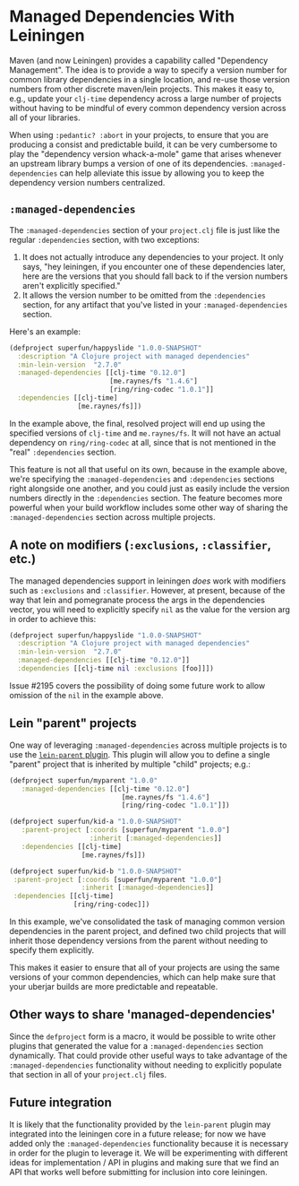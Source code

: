 <!-- START doctoc generated TOC please keep comment here to allow auto update -->
<!-- END doctoc generated TOC please keep comment here to allow auto update -->

# Managed Dependencies With Leiningen

Maven (and now Leiningen) provides a capability called "Dependency Management".
The idea is to provide a way to specify a version number for common library
dependencies in a single location, and re-use those version numbers from other
discrete maven/lein projects.  This makes it easy to, e.g., update your `clj-time`
dependency across a large number of projects without having to be mindful
of every common dependency version across all of your libraries.

When using `:pedantic? :abort` in your projects, to ensure that you are producing
a consist and predictable build, it can be very cumbersome to play the "dependency
version whack-a-mole" game that arises whenever an upstream library bumps a version
of one of its dependencies.  `:managed-dependencies` can help alleviate this issue
by allowing you to keep the dependency version numbers centralized.

## `:managed-dependencies`

The `:managed-dependencies` section of your `project.clj` file is just like the
regular `:dependencies` section, with two exceptions:

1. It does not actually introduce any dependencies to your project.  It only says,
  "hey leiningen, if you encounter one of these dependencies later, here are the
  versions that you should fall back to if the version numbers aren't explicitly
  specified."
2. It allows the version number to be omitted from the `:dependencies` section,
  for any artifact that you've listed in your `:managed-dependencies` section.

Here's an example:

```clj
(defproject superfun/happyslide "1.0.0-SNAPSHOT"
  :description "A Clojure project with managed dependencies"
  :min-lein-version  "2.7.0"
  :managed-dependencies [[clj-time "0.12.0"]
                         [me.raynes/fs "1.4.6"]
                         [ring/ring-codec "1.0.1"]]
  :dependencies [[clj-time]
                 [me.raynes/fs]])
```

In the example above, the final, resolved project will end up using the specified
 versions of `clj-time` and `me.raynes/fs`.  It will not have an actual dependency
 on `ring/ring-codec` at all, since that is not mentioned in the "real" `:dependencies`
 section.

This feature is not all that useful on its own, because in the example above,
we're specifying the `:managed-dependencies` and `:dependencies` sections right
alongside one another, and you could just as easily include the version numbers
directly in the `:dependencies` section.  The feature becomes more powerful
when your build workflow includes some other way of sharing the `:managed-dependencies`
section across multiple projects.

## A note on modifiers (`:exclusions`, `:classifier`, etc.)

The managed dependencies support in leiningen *does* work with modifiers such as `:exclusions` and `:classifier`.  However, at present, because of the way that lein and pomegranate process the args in the dependencies vector, you will need to explicitly specify `nil` as the value for the version arg in order to achieve this:

```clj
(defproject superfun/happyslide "1.0.0-SNAPSHOT"
  :description "A Clojure project with managed dependencies"
  :min-lein-version  "2.7.0"
  :managed-dependencies [[clj-time "0.12.0"]]
  :dependencies [[clj-time nil :exclusions [foo]]])
```

Issue #2195 covers the possibility of doing some future work to allow omission of the `nil` in the example above.

## Lein "parent" projects

One way of leveraging `:managed-dependencies` across multiple projects is to use
the [`lein-parent` plugin](https://github.com/achin/lein-parent).  This plugin
will allow you to define a single "parent" project that is inherited by multiple
"child" projects; e.g.:

```clj
(defproject superfun/myparent "1.0.0"
   :managed-dependencies [[clj-time "0.12.0"]
                            [me.raynes/fs "1.4.6"]
                            [ring/ring-codec "1.0.1"]])

(defproject superfun/kid-a "1.0.0-SNAPSHOT"
   :parent-project [:coords [superfun/myparent "1.0.0"]
                    :inherit [:managed-dependencies]]
   :dependencies [[clj-time]
                  [me.raynes/fs]])

(defproject superfun/kid-b "1.0.0-SNAPSHOT"
 :parent-project [:coords [superfun/myparent "1.0.0"]
                  :inherit [:managed-dependencies]]
 :dependencies [[clj-time]
                [ring/ring-codec]])
```

In this example, we've consolidated the task of managing common version dependencies
in the parent project, and defined two child projects that will inherit those
dependency versions from the parent without needing to specify them explicitly.

This makes it easier to ensure that all of your projects are using the same versions
of your common dependencies, which can help make sure that your uberjar builds are
more predictable and repeatable.

## Other ways to share 'managed-dependencies'

Since the `defproject` form is a macro, it would be possible to write other plugins
that generated the value for a `:managed-dependencies` section dynamically.  That
could provide other useful ways to take advantage of the `:managed-dependencies`
functionality without needing to explicitly populate that section in all of your
`project.clj` files.

## Future integration

It is likely that the functionality provided by the `lein-parent` plugin may integrated
into the leiningen core in a future release; for now we have added only the `:managed-dependencies`
functionality because it is necessary in order for the plugin to leverage it.  We
will be experimenting with different ideas for implementation / API in plugins and
making sure that we find an API that works well before submitting for inclusion
into core leiningen.
